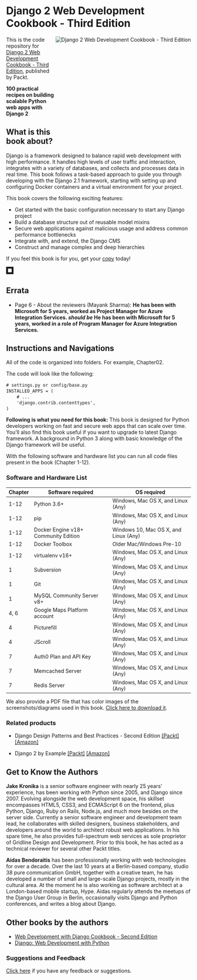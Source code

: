 # Django 2 Web Development Cookbook - Third Edition

<a href="https://www.packtpub.com/web-development/django-2-web-development-cookbook-third-edition?utm_source=GitHub&utm_medium=repository&utm_campaign=9781788290920"><img src="https://www.packtpub.com/sites/default/files/B09432_New_cover.png" alt="Django 2 Web Development Cookbook - Third Edition" height="256px" align="right"></a>

This is the code repository for [Django 2 Web Development Cookbook - Third Edition](https://www.packtpub.com/web-development/django-2-web-development-cookbook-third-edition?utm_source=GitHub&utm_medium=repository&utm_campaign=9781788290920), published by Packt.

**100 practical recipes on building scalable Python web apps with Django 2**

## What is this book about?
Django is a framework designed to balance rapid web development with high performance. It handles high levels of user traffic and interaction, integrates with a variety of databases, and collects and processes data in real time. This book follows a task-based approach to guide you through developing with the Django 2.1 framework, starting with setting up and configuring Docker containers and a virtual environment for your project.

This book covers the following exciting features: 
* Get started with the basic configuration necessary to start any Django project
* Build a database structure out of reusable model mixins
* Secure web applications against malicious usage and address common performance bottlenecks
* Integrate with, and extend, the Django CMS
* Construct and manage complex and deep hierarchies

If you feel this book is for you, get your [copy](https://www.amazon.com/dp/1788837681) today!

<a href="https://www.packtpub.com/?utm_source=github&utm_medium=banner&utm_campaign=GitHubBanner"><img src="https://raw.githubusercontent.com/PacktPublishing/GitHub/master/GitHub.png" 
alt="https://www.packtpub.com/" border="5" /></a>

 ## Errata
 
 * Page 6 - About the reviewers (Mayank Sharma): **He has been with Microsoft for 5 years, worked as Project Manager for Azure Integration Services. _should be_ He has been with Microsoft for 5 years, worked in a role of Program Manager for Azure Integration Services.**

## Instructions and Navigations
All of the code is organized into folders. For example, Chapter02.

The code will look like the following:
```
# settings.py or config/base.py
INSTALLED_APPS = ( 
    # ... 
    'django.contrib.contenttypes',
) 
```

**Following is what you need for this book:**
This book is designed for Python developers working on fast and secure web apps that can scale over time. You’ll also find this book useful if you want to upgrade to latest Django framework. A background in Python 3 along with basic knowledge of the Django framework will be useful.

With the following software and hardware list you can run all code files present in the book (Chapter 1-12).

### Software and Hardware List

| Chapter  | Software required                   | OS required                        |
| -------- | ------------------------------------| -----------------------------------|
| 1-12     | Python 3.6+                         | Windows, Mac OS X, and Linux (Any) |
| 1-12     | pip                                 | Windows, Mac OS X, and Linux (Any) |
| 1-12     | Docker Engine v18+ Community Edition| Windows 10, Mac OS X, and Linux (Any) |
| 1-12     | Docker Toolbox                      | Older Mac/Windows Pre-10 |
| 1-12     | virtualenv v16+                     | Windows, Mac OS X, and Linux (Any) |
| 1        | Subversion                          | Windows, Mac OS X, and Linux (Any) |
| 1        | Git                                 | Windows, Mac OS X, and Linux (Any) |
| 1        | MySQL Community Server v8+          | Windows, Mac OS X, and Linux (Any) |
| 4, 6     | Google Maps Platform account        | Windows, Mac OS X, and Linux (Any) |
| 4        | Picturefill                         | Windows, Mac OS X, and Linux (Any) |
| 4        | JScroll                             | Windows, Mac OS X, and Linux (Any) |
| 7        | Auth0 Plan and API Key              | Windows, Mac OS X, and Linux (Any) |
| 7        | Memcached Server                    | Windows, Mac OS X, and Linux (Any) |
| 7        | Redis Server                        | Windows, Mac OS X, and Linux (Any) |


We also provide a PDF file that has color images of the screenshots/diagrams used in this book. [Click here to download it](https://www.packtpub.com/sites/default/files/downloads/9781788837682_ColorImages.pdf).


### Related products <Other books you may enjoy>
* Django Design Patterns and Best Practices - Second Edition [[Packt]](https://www.packtpub.com/web-development/django-design-patterns-and-best-practices-second-edition?utm_source=GitHub&utm_medium=repository&utm_campaign=9781788831345) [[Amazon]](https://www.amazon.com/dp/1788831349)

* Django 2 by Example [[Packt]](https://www.packtpub.com/application-development/django-2-example?utm_source=GitHub&utm_medium=repository&utm_campaign=9781788472487) [[Amazon]](https://www.amazon.com/dp/1788472489)

## Get to Know the Authors
**Jake Kronika**
is a senior software engineer with nearly 25 years' experience, has been working with Python since 2005, and Django since 2007. Evolving alongside the web development space, his skillset encompasses HTML5, CSS3, and ECMAScript 6 on the frontend, plus Python, Django, Ruby on Rails, Node.js, and much more besides on the server side.
Currently a senior software engineer and development team lead, he collaborates with skilled designers, business stakeholders, and developers around the world to architect robust web applications. In his spare time, he also provides full-spectrum web services as sole proprietor of Gridline Design and Development.
Prior to this book, he has acted as a technical reviewer for several other Packt titles.

**Aidas Bendoraitis**
 has been professionally working with web technologies for over a decade. Over the last 10 years at a Berlin-based company, studio 38 pure communication GmbH, together with a creative team, he has developed a number of small and large-scale Django projects, mostly in the cultural area. At the moment he is also working as software architect at a London-based mobile startup, Hype.
Aidas regularly attends the meetups of the Django User Group in Berlin, occasionally visits Django and Python conferences, and writes a blog about Django.



## Other books by the authors
* [Web Development with Django Cookbook - Second Edition](https://www.packtpub.com/web-development/web-development-django-cookbook-second-edition?utm_source=GitHub&utm_medium=repository&utm_campaign=9781785886775)
* [Django: Web Development with Python](https://www.packtpub.com/web-development/django-web-development-python?utm_source=GitHub&utm_medium=repository&utm_campaign=9781787121386)

### Suggestions and Feedback
[Click here](https://docs.google.com/forms/d/e/1FAIpQLSdy7dATC6QmEL81FIUuymZ0Wy9vH1jHkvpY57OiMeKGqib_Ow/viewform) if you have any feedback or suggestions.
